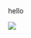 <div>
  hello
<p><a href="https://discord.gg/zvvasbc"><img src="https://discordapp.com/api/guilds/631072660872495104/widget.png?"></a></p>
</div>
